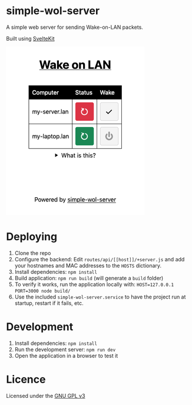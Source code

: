 simple-wol-server
=================
A simple web server for sending Wake-on-LAN packets.

Built using [SvelteKit](https://kit.svelte.dev/)

![Screenshot](./screenshot.png)

Deploying
=========

1. Clone the repo
2. Configure the backend: Edit `routes/api/[[host]]/+server.js` and add your
   hostnames and MAC addresses to the `HOSTS` dictionary.
3. Install dependencies: `npm install`
4. Build application: `npm run build` (will generate a `build` folder)
5. To verify it works, run the application locally with: `HOST=127.0.0.1 PORT=3000 node build/`
6. Use the included `simple-wol-server.service` to have the project run at startup, restart if it fails, etc.

Development
===========

1. Install dependencies: `npm install`
2. Run the development server: `npm run dev`
3. Open the application in a browser to test it

Licence
=======
Licensed under the [GNU GPL v3](https://www.gnu.org/licenses/gpl-3.0.en.html)
